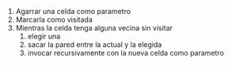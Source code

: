 1. Agarrar una celda como parametro
2. Marcarla como visitada
3. Mientras la celda tenga alguna vecina sin visitar
    1. elegir una
    2. sacar la pared entre la actual y la elegida
    3. invocar recursivamente con la nueva celda como parametro
